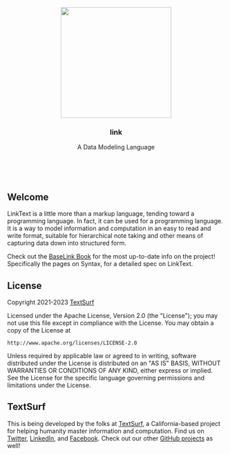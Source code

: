 <br/>
<br/>
<br/>
<br/>
<br/>
<br/>
<br/>

<p align='center'>
  <img src='https://github.com/textsurf/link/blob/make/view/link.svg?raw=true' height='256'>
</p>

<h3 align='center'>link</h3>
<p align='center'>
  A Data Modeling Language
</p>

<br/>
<br/>
<br/>

## Welcome

LinkText is a little more than a markup language, tending toward a
programming language. In fact, it can be used for a programming
language. It is a way to model information and computation in an easy to
read and write format, suitable for hierarchical note taking and other
means of capturing data down into structured form.

Check out the [BaseLink Book](https://github.com/textsurf/base.link) for
the most up-to-date info on the project! Specifically the pages on
Syntax, for a detailed spec on LinkText.

## License

Copyright 2021-2023 <a href='https://text.surf'>TextSurf</a>

Licensed under the Apache License, Version 2.0 (the "License"); you may
not use this file except in compliance with the License. You may obtain
a copy of the License at

    http://www.apache.org/licenses/LICENSE-2.0

Unless required by applicable law or agreed to in writing, software
distributed under the License is distributed on an "AS IS" BASIS,
WITHOUT WARRANTIES OR CONDITIONS OF ANY KIND, either express or implied.
See the License for the specific language governing permissions and
limitations under the License.

## TextSurf

This is being developed by the folks at [TextSurf](https://text.surf), a
California-based project for helping humanity master information and
computation. Find us on [Twitter](https://twitter.com/_textsurf),
[LinkedIn](https://www.linkedin.com/company/textsurf), and
[Facebook](https://www.facebook.com/textsurf). Check out our other
[GitHub projects](https://github.com/textsurf) as well!
